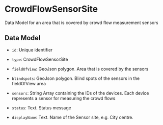# CrowdFlowSensorSite

Data Model for an area that is covered by crowd flow measurement sensors

## Data Model

- `id`: Unique identifier

- `type`: CrowdFlowSensorSite

- `fieldOfView`: GeoJson polygon. Area that is covered by the sensors

- `blindspots`: GeoJson polygon. Blind spots of the sensors in the fieldOfView area

- `sensors`: String Array containing the IDs of the devices. Each device represents a sensor for measuring the crowd flows

- `status`: Text. Status message

- `displayName`: Text. Name of the Sensor site, e.g. City centre.
